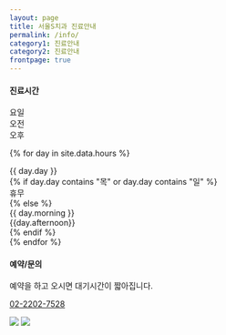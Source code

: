 ```yaml
---
layout: page
title: 서울S치과 진료안내
permalink: /info/
category1: 진료안내
category2: 진료안내
frontpage: true
---
```

<h4>진료시간</h4>
<div class="row hours">
<div class="col-12">
<div class="row header {% cycle 'rowColor1', 'rowColor2' %}">
  <div class="col-2">요일</div>
  <div class="col-5">오전</div>
  <div class="col-5">오후</div>
</div>

{% for day in site.data.hours %}
<div class="row {% cycle 'rowColor1', 'rowColor2' %}">

  <div class="col-2">{{ day.day }}</div>
  {% if day.day contains "목" or day.day contains "일" %}
  <div class="col-10">휴무</div>
  {% else %}
  <div class="col-5 morning">{{ day.morning }}</div>
  <div class="col-5 afternoon">{{day.afternoon}}</div>
  {% endif %}

</div>
{% endfor %}

</div></div>

<p></p>

<h4>예약/문의</h4>

<p>예약을 하고 오시면 대기시간이 짧아집니다.</p>
<p><i style="width: 1.5em;" class="fa fa-phone"></i><a href="tel:+82222027528">02-2202-7528</a></p>

<img src="http://www.sorthodontic.com/image/m1_s3_img1.gif">
<img src="http://www.sorthodontic.com/image/m1_s3_img2.gif">
